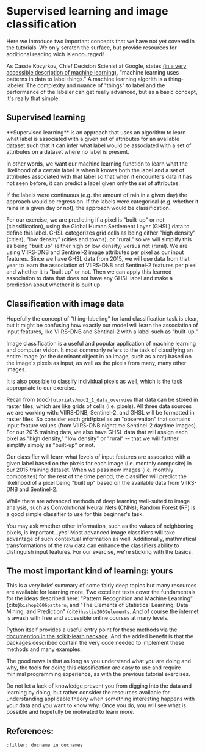 # Supervised learning and image classification

Here we introduce two important concepts that we have not yet covered in the tutorials. We only scratch the surface, but provide resources for additional reading wich is encouraged!

As Cassie Kozyrkov, Chief Decision Scienist at Google, states <a href="https://kozyrkov.medium.com/machine-learning-is-the-emperor-wearing-clothes-928fe406fe09">(in a very accessible description of machine learning)</a>, "machine learning uses patterns in data to label things." A machine learning algorith is a thing-labeler. The complexity and nuance of "things" to label and the performance of the labeler can get really advanced, but as a basic concept, it's really that simple.

## Supervised learning

<div class="alert alert-info">
**Supervised learning** is an approach that uses an algorithm to learn what label is associated with a given set of attributes for an available dataset such that it can infer what label would be associated with a set of attributes on a dataset where no label is present.
</div>

In other words, we want our machine learning function to learn what the likelihood of a certain label is when it knows both the label and a set of attributes associated with that label so that when it encounters data it has not seen before, it can predict a label given only the set of attributes.

If the labels were continuous (e.g. the amount of rain in a given day) the approach would be regression. If the labels were categorical (e.g. whether it rains in a given day or not), the approach would be classification.

For our exercise, we are predicting if a pixel is "built-up" or not (classification), using the Global Human Settlement Layer (GHSL) data to define this label. GHSL categorizes grid cells as being either "high density" (cities), "low density" (cities and towns), or "rural," so we will simplify this as being "built up" (either high or low density) versus not (rural). We are using VIIRS-DNB and Sentinel-2 image attributes per pixel as our input features. Since we have GHSL data from 2015, we will use data from that year to learn the association of VIIRS-DNB and Sentinel-2 features per pixel and whether it is "built up" or not. Then we can apply this learned association to data that does not have any GHSL label and make a prediction about whether it is built up.

## Classification with image data

Hopefully the concept of "thing-labeling" for land classification task is clear, but it might be confusing how exactly our model will learn the association of input features, like VIIRS-DNB and Sentinal-2 with a label such as "built-up."

Image classification is a useful and popular application of machine learning and computer vision. It most commonly refers to the task of classifying an entire image (or the dominant object in an image, such as a cat) based on the image's pixels as input, as well as the pixels from many, many other images.

It is also possible to classify individual pixels as well, which is the task appropriate to our exercise.

Recall from {doc}`tutorials/mod2_1_data_overview` that data can be stored in raster files, which are like grids of cells (i.e. pixels). All three data sources we are working with: VIIRS-DNB, Sentinel-2, and GHSL will be formatted in raster files. So consider each grid/pixel as an "observation" that contains input feature values (from VIIRS-DNB nighttime Sentinel-2 daytime images). For our 2015 training data, we also have GHSL data that will assign each pixel as "high density," "low density" or "rural" -- that we will further simplify simply as "built-up" or not.

Our classifier will learn what levels of input features are assocated with a given label based on the pixels for each image (i.e. monthly composite) in our 2015 training dataset. When we pass new images (i.e. monthly composites) for the rest of the time period, the classifier will predict the likelihood of a pixel being "built up" based on the available data from VIIRS-DNB and Sentinel-2.

While there are advanced methods of deep learning well-suited to image analysis, such as Convolutional Neural Nets (CNNs), Random Forest (RF) is a good simple classifier to use for this beginner's task.

You may ask whether other information, such as the values of neighboring pixels, is important...yes! Most advanced image classifiers will take advantage of such contextual information as well. Additionally, mathmatical transformations of the raw data can enhance the classifiers ability to distinguish input features. For our exercise, we're sticking with the basics.

## The most important kind of learning: yours
This is a very brief summary of some fairly deep topics but many resources are available for learning more. Two excellent texts cover the fundamentals for the ideas described here: "Pattern Recognition and Machine Learning" {cite}`bishop2006pattern`, and "The Elements of Statistical Learning: Data Mining, and Prediction" {cite}`hastie2009elements`. And of course the internet is awash with free and accessible online courses at many levels.

<div class="alert alert-success">
Python itself provides a useful entry point for these methods via the <a href="https://scikit-learn.org/stable/user_guide.html">documention in the scikit-learn package</a>. And the added benefit is that the packages described contain the very code needed to implement these methods and many examples.
</div>

The good news is that as long as you understand what you are doing and why, the tools for doing this classification are easy to use and require minimal programming experience, as with the previous tutorial exercises. 

Do not let a lack of knowledge prevent you from digging into the data and learning by doing, but rather consider the resources available for understanding applicable theory when something interesting happens with your data and you want to know why. Once you do, you will see what is possible and hopefully be motivated to learn more.

## References:
```{bibliography} ../references.bib
:filter: docname in docnames
```